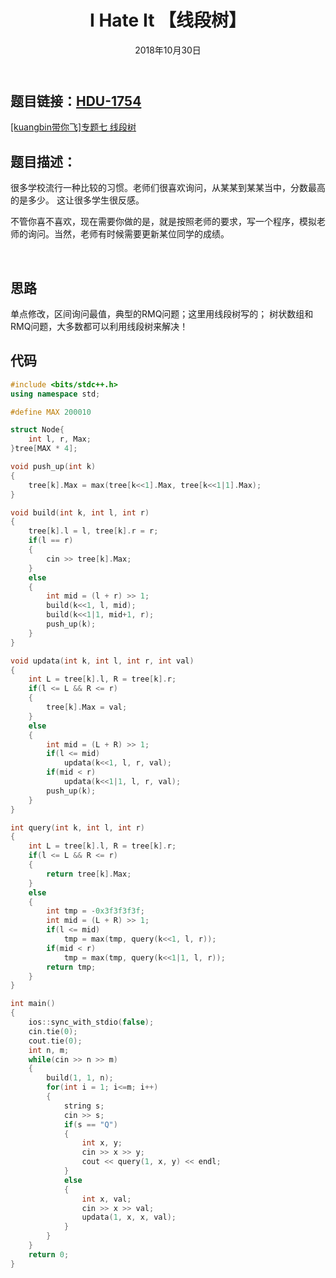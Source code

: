 ﻿---
title:  I Hate It  【线段树】
date: 2018年10月30日
tags: 
	- 线段树
	- 算法
categories: kuangbin带你飞专题七 线段树
---
## **题目链接**：[HDU-1754][1]
[[kuangbin带你飞]专题七 线段树][2]
</br>
## **题目描述**：
很多学校流行一种比较的习惯。老师们很喜欢询问，从某某到某某当中，分数最高的是多少。 
这让很多学生很反感。 

不管你喜不喜欢，现在需要你做的是，就是按照老师的要求，写一个程序，模拟老师的询问。当然，老师有时候需要更新某位同学的成绩。
<escape><!-- more --></escape>

</br>

## **思路**
单点修改，区间询问最值，典型的RMQ问题；这里用线段树写的；
树状数组和RMQ问题，大多数都可以利用线段树来解决！
</br>

##  **代码** 
``` c++
#include <bits/stdc++.h>
using namespace std;

#define MAX 200010

struct Node{
    int l, r, Max;
}tree[MAX * 4];

void push_up(int k)
{
    tree[k].Max = max(tree[k<<1].Max, tree[k<<1|1].Max);
}

void build(int k, int l, int r)
{
    tree[k].l = l, tree[k].r = r;
    if(l == r)
    {
        cin >> tree[k].Max;
    }
    else
    {
        int mid = (l + r) >> 1;
        build(k<<1, l, mid);
        build(k<<1|1, mid+1, r);
        push_up(k);
    }
}

void updata(int k, int l, int r, int val)
{
    int L = tree[k].l, R = tree[k].r;
    if(l <= L && R <= r)
    {
        tree[k].Max = val;
    }
    else
    {
        int mid = (L + R) >> 1;
        if(l <= mid)
            updata(k<<1, l, r, val);
        if(mid < r)
            updata(k<<1|1, l, r, val);
        push_up(k);
    }
}

int query(int k, int l, int r)
{
    int L = tree[k].l, R = tree[k].r;
    if(l <= L && R <= r)
    {
        return tree[k].Max;
    }
    else
    {
        int tmp = -0x3f3f3f3f;
        int mid = (L + R) >> 1;
        if(l <= mid)
            tmp = max(tmp, query(k<<1, l, r));
        if(mid < r)
            tmp = max(tmp, query(k<<1|1, l, r));
        return tmp;
    }
}

int main()
{
    ios::sync_with_stdio(false);
    cin.tie(0);
    cout.tie(0);
    int n, m;
    while(cin >> n >> m)
    {
        build(1, 1, n);
        for(int i = 1; i<=m; i++)
        {
            string s;
            cin >> s;
            if(s == "Q")
            {
                int x, y;
                cin >> x >> y;
                cout << query(1, x, y) << endl;
            }
            else
            {
                int x, val;
                cin >> x >> val;
                updata(1, x, x, val);
            }
        }
    }
    return 0;
}

```

  [1]: http://acm.hdu.edu.cn/showproblem.php?pid=1754
  [2]: https://vjudge.net/contest/266472#overview